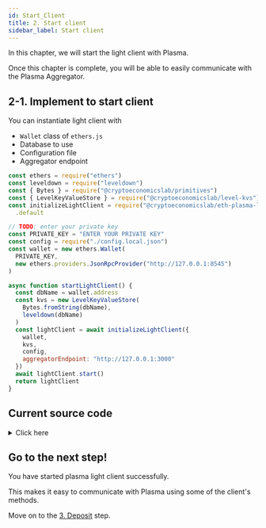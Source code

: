 ```yaml
---
id: Start_Client
title: 2. Start client
sidebar_label: Start client
---
```


In this chapter, we will start the light client with Plasma.

Once this chapter is complete, you will be able to easily communicate with the Plasma Aggregator.

## 2-1. Implement to start client

You can instantiate light client with

- `Wallet` class of `ethers.js`
- Database to use
- Configuration file
- Aggregator endpoint

```javascript
const ethers = require("ethers")
const leveldown = require("leveldown")
const { Bytes } = require("@cryptoeconomicslab/primitives")
const { LevelKeyValueStore } = require("@cryptoeconomicslab/level-kvs")
const initializeLightClient = require("@cryptoeconomicslab/eth-plasma-light-client")
  .default

// TODO: enter your private key
const PRIVATE_KEY = "ENTER YOUR PRIVATE KEY"
const config = require("./config.local.json")
const wallet = new ethers.Wallet(
  PRIVATE_KEY,
  new ethers.providers.JsonRpcProvider("http://127.0.0.1:8545")
)

async function startLightClient() {
  const dbName = wallet.address
  const kvs = new LevelKeyValueStore(
    Bytes.fromString(dbName),
    leveldown(dbName)
  )
  const lightClient = await initializeLightClient({
    wallet,
    kvs,
    config,
    aggregatorEndpoint: "http://127.0.0.1:3000"
  })
  await lightClient.start()
  return lightClient
}
```

## Current source code

<details>
<summary>Click here</summary>

```javascript
const readline = require("readline")
const ethers = require("ethers")
const leveldown = require("leveldown")
const { Bytes } = require("@cryptoeconomicslab/primitives")
const { LevelKeyValueStore } = require("@cryptoeconomicslab/level-kvs")
const initializeLightClient = require("@cryptoeconomicslab/eth-plasma-light-client")
  .default

// TODO: enter your private key
const PRIVATE_KEY = "ENTER YOUR PRIVATE KEY"
const config = require("./config.local.json")
const wallet = new ethers.Wallet(
  PRIVATE_KEY,
  new ethers.providers.JsonRpcProvider("http://127.0.0.1:8545")
)

const rl = readline.createInterface({
  input: process.stdin,
  output: process.stdout
})

async function startLightClient() {
  const dbName = wallet.address
  const kvs = new LevelKeyValueStore(
    Bytes.fromString(dbName),
    leveldown(dbName)
  )
  const lightClient = await initializeLightClient({
    wallet,
    kvs,
    config,
    aggregatorEndpoint: "http://127.0.0.1:3000"
  })
  await lightClient.start()
  return lightClient
}

function cliWalletReadLine() {
  rl.question(">> ", async input => {
    const args = input.split(/\s+/)
    const command = args.shift()
    switch (command) {
      case "quit":
        console.log("Bye.")
        rl.close()
        process.exit()
      default:
        console.log(`${command} is not found`)
        cliWalletReadLine()
    }
  })
}

function main() {
  cliWalletReadLine()
}

main()
```

</details>

## Go to the next step!

You have started plasma light client successfully.

This makes it easy to communicate with Plasma using some of the client's methods.

Move on to the [3. Deposit](Deposit) step.
